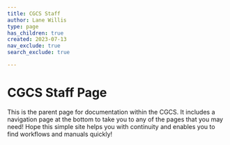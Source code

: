```yaml
---
title: CGCS Staff
author: Lane Willis
type: page
has_children: true
created: 2023-07-13
nav_exclude: true
search_exclude: true

---
```


# CGCS Staff Page

This is the parent page for documentation within the CGCS. It includes a navigation page at the bottom to take you to any of the pages that you may need! Hope this simple site helps you with continuity and enables you to find workflows and manuals quickly!